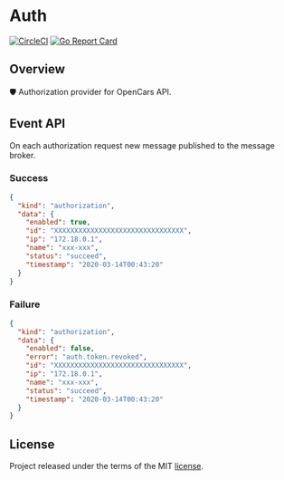 # Auth

[![CircleCI](https://circleci.com/gh/opencars/auth.svg?style=svg)](https://circleci.com/gh/opencars/auth)
[![Go Report Card](https://goreportcard.com/badge/github.com/opencars/auth)](https://goreportcard.com/report/github.com/opencars/auth)

## Overview

:shield: Authorization provider for OpenCars API.

## Event API

On each authorization request new message published to the message broker.

### Success

```JSON
{
  "kind": "authorization",
  "data": {
    "enabled": true,
    "id": "XXXXXXXXXXXXXXXXXXXXXXXXXXXXXXXX",
    "ip": "172.18.0.1",
    "name": "xxx-xxx",
    "status": "succeed",
    "timestamp": "2020-03-14T00:43:20"
  }
}
```

### Failure

```JSON
{
  "kind": "authorization",
  "data": {
    "enabled": false,
    "error": "auth.token.revoked",
    "id": "XXXXXXXXXXXXXXXXXXXXXXXXXXXXXXXX",
    "ip": "172.18.0.1",
    "name": "xxx-xxx",
    "status": "succeed",
    "timestamp": "2020-03-14T00:43:20"
  }
}
```

## License

Project released under the terms of the MIT [license](./LICENSE).
